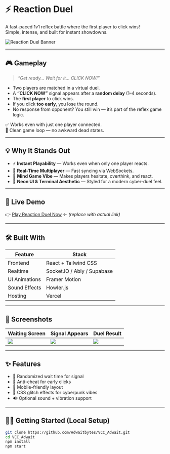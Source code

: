 # ⚡ Reaction Duel

A fast-paced 1v1 reflex battle where the first player to click wins!  
Simple, intense, and built for instant showdowns.

![Reaction Duel Banner](https://user-images.githubusercontent.com/your-banner-url.png)

---

## 🎮 Gameplay

> _“Get ready... Wait for it... CLICK NOW!”_

- Two players are matched in a virtual duel.
- A **“CLICK NOW”** signal appears after a **random delay** (1–4 seconds).
- The **first player** to click wins.
- If you click **too early**, you lose the round.
- No response from opponent? You still win — it’s part of the reflex game logic.

✅ Works even with just one player connected.  
🎯 Clean game loop — no awkward dead states.

---

## 💡 Why It Stands Out

- ⚡ **Instant Playability** — Works even when only one player reacts.
- 🤝 **Real-Time Multiplayer** — Fast syncing via WebSockets.
- 🧠 **Mind Game Vibe** — Makes players hesitate, overthink, and react.
- 🎨 **Neon UI & Terminal Aesthetic** — Styled for a modern cyber-duel feel.

---

## 🚀 Live Demo

👉 [Play Reaction Duel Now](https://reaction-duel.vercel.app) ← _(replace with actual link)_

---

## 🛠️ Built With

| Feature         | Stack                       |
|----------------|-----------------------------|
| Frontend       | React + Tailwind CSS        |
| Realtime       | Socket.IO / Ably / Supabase |
| UI Animations  | Framer Motion               |
| Sound Effects  | Howler.js                   |
| Hosting        | Vercel                      |

---

## 📸 Screenshots

| Waiting Screen                        | Signal Appears                         | Duel Result                          |
|--------------------------------------|----------------------------------------|--------------------------------------|
| ![](https://your-url.com/waiting.png) | ![](https://your-url.com/signal.png)   | ![](https://your-url.com/result.png) |

---

## ✨ Features

- 🎯 Randomized wait time for signal
- 🧠 Anti-cheat for early clicks
- 📲 Mobile-friendly layout
- 🎨 CSS glitch effects for cyberpunk vibes
- 🔊 Optional sound + vibration support

---

## 👨‍💻 Getting Started (Local Setup)

```bash
git clone https://github.com/Adwaitbytes/VCC_Adwait.git
cd VCC_Adwait
npm install
npm start
